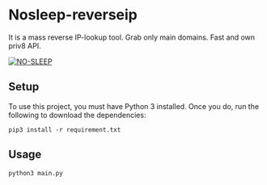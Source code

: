 # Nosleep-reverseip

It is a mass reverse IP-lookup tool. Grab only main domains. Fast and own priv8 API.

<a href="https://prnt.sc/3jdOFWZ4e9Dj"><img src="https://img001.prntscr.com/file/img001/mNtNM6cFTeq3c4ENOobQbA.jpg" alt="NO-SLEEP" border="0" /></a>

## Setup

To use this project, you must have Python 3 installed. Once you do, run the following to download the dependencies:

```shell
pip3 install -r requirement.txt
```

## Usage

```shell
python3 main.py
```
